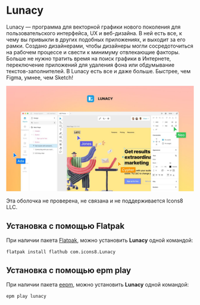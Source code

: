 # Lunacy

Lunacy — программа для векторной графики нового поколения для пользовательского интерфейса, UX и веб-дизайна. В ней есть все, к чему вы привыкли в других подобных приложениях, и выходит за его рамки. Создано дизайнерами, чтобы дизайнеры могли сосредоточиться на рабочем процессе и свести к минимуму отвлекающие факторы. Больше не нужно тратить время на поиск графики в Интернете, переключение приложений для удаления фона или обдумывание текстов-заполнителей. В Lunacy есть все и даже больше. Быстрее, чем Figma, умнее, чем Sketch!

![lunacy-1](../public/lunacy/lunacy-1.jpg)

Эта оболочка не проверена, не связана и не поддерживается Icons8 LLC.

## Установка c помощью Flatpak <Badge type="danger" text="Неофициальная сборка" />

При наличии пакета [Flatpak](/flatpak), можно установить **Lunacy** одной командой:

```shell
flatpak install flathub com.icons8.Lunacy
```

## Установка c помощью epm play <Badge type="danger" text="Неофициальная сборка" />

При наличии пакета [eepm](/epm), можно установить **Lunacy** одной командой:

```shell
epm play lunacy
```